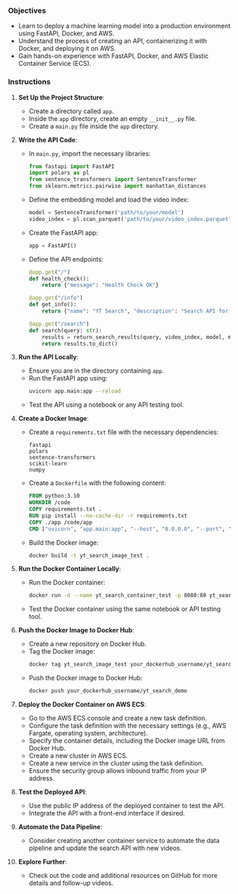 ### Objectives
- Learn to deploy a machine learning model into a production environment using FastAPI, Docker, and AWS.
- Understand the process of creating an API, containerizing it with Docker, and deploying it on AWS.
- Gain hands-on experience with FastAPI, Docker, and AWS Elastic Container Service (ECS).

### Instructions
1. **Set Up the Project Structure**:
   - Create a directory called `app`.
   - Inside the `app` directory, create an empty `__init__.py` file.
   - Create a `main.py` file inside the `app` directory.

2. **Write the API Code**:
   - In `main.py`, import the necessary libraries:
     ```python
     from fastapi import FastAPI
     import polars as pl
     from sentence_transformers import SentenceTransformer
     from sklearn.metrics.pairwise import manhattan_distances
     ```
   - Define the embedding model and load the video index:
     ```python
     model = SentenceTransformer('path/to/your/model')
     video_index = pl.scan_parquet('path/to/your/video_index.parquet')
     ```
   - Create the FastAPI app:
     ```python
     app = FastAPI()
     ```
   - Define the API endpoints:
     ```python
     @app.get("/")
     def health_check():
         return {"message": "Health Check OK"}

     @app.get("/info")
     def get_info():
         return {"name": "YT Search", "description": "Search API for Shai's YouTube videos"}

     @app.get("/search")
     def search(query: str):
         results = return_search_results(query, video_index, model, manhattan_distances)
         return results.to_dict()
     ```

3. **Run the API Locally**:
   - Ensure you are in the directory containing `app`.
   - Run the FastAPI app using:
     ```bash
     uvicorn app.main:app --reload
     ```
   - Test the API using a notebook or any API testing tool.

4. **Create a Docker Image**:
   - Create a `requirements.txt` file with the necessary dependencies:
     ```
     fastapi
     polars
     sentence-transformers
     scikit-learn
     numpy
     ```
   - Create a `Dockerfile` with the following content:
     ```Dockerfile
     FROM python:3.10
     WORKDIR /code
     COPY requirements.txt .
     RUN pip install --no-cache-dir -r requirements.txt
     COPY ./app /code/app
     CMD ["uvicorn", "app.main:app", "--host", "0.0.0.0", "--port", "80"]
     ```
   - Build the Docker image:
     ```bash
     docker build -t yt_search_image_test .
     ```

5. **Run the Docker Container Locally**:
   - Run the Docker container:
     ```bash
     docker run -d --name yt_search_container_test -p 8080:80 yt_search_image_test
     ```
   - Test the Docker container using the same notebook or API testing tool.

6. **Push the Docker Image to Docker Hub**:
   - Create a new repository on Docker Hub.
   - Tag the Docker image:
     ```bash
     docker tag yt_search_image_test your_dockerhub_username/yt_search_demo
     ```
   - Push the Docker image to Docker Hub:
     ```bash
     docker push your_dockerhub_username/yt_search_demo
     ```

7. **Deploy the Docker Container on AWS ECS**:
   - Go to the AWS ECS console and create a new task definition.
   - Configure the task definition with the necessary settings (e.g., AWS Fargate, operating system, architecture).
   - Specify the container details, including the Docker image URL from Docker Hub.
   - Create a new cluster in AWS ECS.
   - Create a new service in the cluster using the task definition.
   - Ensure the security group allows inbound traffic from your IP address.

8. **Test the Deployed API**:
   - Use the public IP address of the deployed container to test the API.
   - Integrate the API with a front-end interface if desired.

9. **Automate the Data Pipeline**:
   - Consider creating another container service to automate the data pipeline and update the search API with new videos.

10. **Explore Further**:
    - Check out the code and additional resources on GitHub for more details and follow-up videos.
